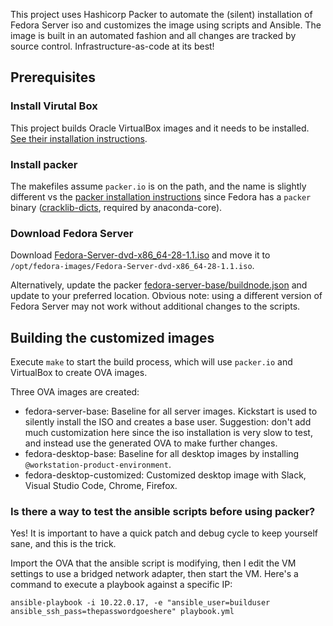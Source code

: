 
This project uses Hashicorp Packer to automate the (silent) installation of Fedora Server iso and customizes the image using scripts and Ansible. The image is built in an automated fashion and all changes are tracked by source control. Infrastructure-as-code at its best!

## Prerequisites

### Install Virutal Box

This project builds Oracle VirtualBox images and it needs to be installed. [See their installation instructions](https://www.virtualbox.org/wiki/Downloads).

### Install packer

The makefiles assume `packer.io` is on the path, and the name is slightly different vs the [packer installation instructions](https://www.packer.io/intro/getting-started/install.html#precompiled-binaries) since Fedora has a `packer` binary ([cracklib-dicts](https://github.com/cracklib/cracklib), required by anaconda-core).

### Download Fedora Server

Download [Fedora-Server-dvd-x86_64-28-1.1.iso](https://download.fedoraproject.org/pub/fedora/linux/releases/28/Server/x86_64/iso/Fedora-Server-dvd-x86_64-28-1.1.iso) and move it to `/opt/fedora-images/Fedora-Server-dvd-x86_64-28-1.1.iso`.

Alternatively, update the packer [fedora-server-base/buildnode.json](fedora-server-base/buildnode.json) and update to your preferred location. Obvious note: using a different version of Fedora Server may not work without additional changes to the scripts.


## Building the customized images

Execute `make` to start the build process, which will use `packer.io` and VirtualBox to create OVA images.

Three OVA images are created:

- fedora-server-base: Baseline for all server images. Kickstart is used to silently install the ISO and creates a base user. Suggestion: don't add much customization here since the iso installation is very slow to test, and instead use the generated OVA to make further changes.
- fedora-desktop-base: Baseline for all desktop images by installing `@workstation-product-environment`.
- fedora-desktop-customized: Customized desktop image with Slack, Visual Studio Code, Chrome, Firefox.

### Is there a way to test the ansible scripts before using packer?

Yes! It is important to have a quick patch and debug cycle to keep yourself sane, and this is the trick.

Import the OVA that the ansible script is modifying, then I edit the VM settings to use a bridged network adapter, then start the VM. Here's a command to execute a playbook against a specific IP:

`ansible-playbook -i 10.22.0.17, -e "ansible_user=builduser ansible_ssh_pass=thepasswordgoeshere" playbook.yml`
